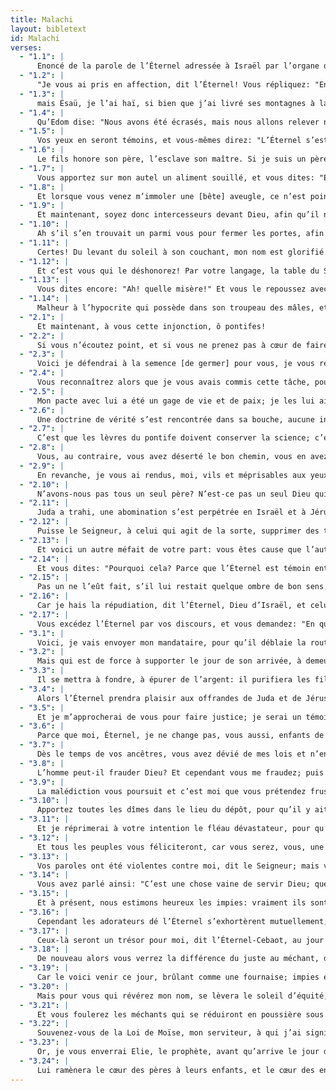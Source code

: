 ```yaml
---
title: Malachi
layout: bibletext
id: Malachi
verses:
  - "1.1": |
      Enoncé de la parole de l’Éternel adressée à Israël par l’organe de Malachie:
  - "1.2": |
      "Je vous ai pris en affection, dit l’Éternel! Vous répliquez: "En quoi nous as-tu témoigné ton amour?" Ésaü n’est-il pas le frère de Jacob? dit l’Éternel; or, j’ai aimé Jacob,
  - "1.3": |
      mais Ésaü, je l’ai haï, si bien que j’ai livré ses montagnes à la dévastation et son héritage aux chacals du désert.
  - "1.4": |
      Qu’Edom dise: "Nous avons été écrasés, mais nous allons relever nos ruines!" ainsi répond l’Éternel-Cebaot: "Qu’ils bâtissent, moi je démolirai, et on les appellera le Domaine de la Perversité, le Peuple à jamais réprouvé de Dieu.
  - "1.5": |
      Vos yeux en seront témoins, et vous-mêmes direz: "L’Éternel s’est montré grand par-delà les frontières d’Israël"
  - "1.6": |
      Le fils honore son père, l’esclave son maître. Si je suis un père [pour vous], où sont mes honneurs? Si je suis un maître, où est la vénération qui m’est due? Ainsi vous parle l’Éternel-Cebaot, à vous, ô pontifes qui avilissez son nom, et qui dites: "En quoi avons-nous avili ton nom?"
  - "1.7": |
      Vous apportez sur mon autel un aliment souillé, et vous dites: "En quoi t’avons-nous souillé?" Par votre langage, la table de l’Éternel devient un objet de mépris.
  - "1.8": |
      Et lorsque vous venez m’immoler une [bête] aveugle, ce n’est point un mal? Point un mal quand vous amenez une [bête] éclopée ou malade? Présente-la donc à ton Satrape! Tu verras s’il te fera bon accueil, s’il te témoignera sa faveur, dit l’Éternel-Cebaot.
  - "1.9": |
      Et maintenant, soyez donc intercesseurs devant Dieu, afin qu’il nous favorise! C’est votre main qui a agi de la sorte: est-ce par vous qu’il peut nous devenir propice? dit l’Éternel-Cebaot.
  - "1.10": |
      Ah s’il s’en trouvait un parmi vous pour fermer les portes, afin que vous n’allumiez plus mon autel en pure perte! Je n’ai aucun plaisir à vous voir, dit l’Éternel-Cebaot, l’offrande de votre main, je ne la veux pas.
  - "1.11": |
      Certes! Du levant du soleil à son couchant, mon nom est glorifié parmi les peuples; en tous lieux, on me présente de l’encens, des sacrifices, de pures offrandes, car mon nom est grand parmi les peuples, dit l’Éternel-Cebaot.
  - "1.12": |
      Et c’est vous qui le déshonorez! Par votre langage, la table du Seigneur est souillée, ce qui en provient, son aliment, est digne de mépris.
  - "1.13": |
      Vous dites encore: "Ah! quelle misère!" Et vous le repoussez avec dédain, dit l’Éternel-Cebaot. Et puis, vous amenez des [bêtes] volées, ou boiteuses, ou malades, et voilà l’offrande que vous apportez! L’accepterais-je de votre main? dit l’Éternel.
  - "1.14": |
      Malheur à l’hypocrite qui possède dans son troupeau des mâles, et qui ne voue au Seigneur et ne sacrifie qu’une victime détériorée! Car je suis un grand Souverain, dit l’Éternel-Cebaot, et mon nom est redouté parmi les peuples.
  - "2.1": |
      Et maintenant, à vous cette injonction, ô pontifes!
  - "2.2": |
      Si vous n’écoutez point, et si vous ne prenez pas à cœur de faire honneur à mon nom, dit l’Éternel-Cebaot, je déchaînerai contre vous la malédiction, et je maudirai les biens dont je vous ai bénis; oui, je les maudirai, car vous ne le prenez point à cœur!
  - "2.3": |
      Voici je défendrai à la semence [de germer] pour vous, je vous répandrai des excréments sur la figure, les excréments de vos victimes, et comme eux on vous enlèvera.
  - "2.4": |
      Vous reconnaîtrez alors que je vous avais commis cette tâche, pour établir mon pacte avec Lévi, dit l’Éternel-Cebaot.
  - "2.5": |
      Mon pacte avec lui a été un gage de vie et de paix; je les lui ai accordées comme condition de son respect, et il m’a révéré et s’est humilié sous mon nom.
  - "2.6": |
      Une doctrine de vérité s’est rencontrée dans sa bouche, aucune iniquité ne s’est trouvée sur ses lèvres; il a cheminé devant moi en paix et en droiture, et beaucoup, par lui, sont revenus du crime.
  - "2.7": |
      C’est que les lèvres du pontife doivent conserver la science; c’est de sa bouche qu’on réclame la doctrine, car il est un mandataire de l’Éternel-Cebaot.
  - "2.8": |
      Vous, au contraire, vous avez déserté le bon chemin, vous en avez fait trébucher beaucoup par votre enseignement, vous avez dissous le pacte avec Lévi, dit l’Éternel-Cebaot.
  - "2.9": |
      En revanche, je vous ai rendus, moi, vils et méprisables aux yeux de tout le peuple, puisque vous n’observez pas mes voies et que vous faites preuve de partialité dans [l’application de] la Loi.
  - "2.10": |
      N’avons-nous pas tous un seul père? N’est-ce pas un seul Dieu qui nous a créés? Pourquoi commettrions-nous une trahison l’un contre l’autre, de façon à déshonorer l’alliance de nos pères?
  - "2.11": |
      Juda a trahi, une abomination s’est perpétrée en Israël et à Jérusalem; oui, Juda a profané ce qui est sacré devant l’Éternel, ce qui lui est cher; il a épousé la fille d’un dieu étranger.
  - "2.12": |
      Puisse le Seigneur, à celui qui agit de la sorte, supprimer des tentes de Jacob tout être veillant et parlant, capable de présenter des offrandes à l’Éternel-Cebaot!
  - "2.13": |
      Et voici un autre méfait de votre part: vous êtes cause que l’autel du Seigneur est couvert de larmes, de pleurs et de sanglots, si bien que [Dieu] ne peut plus se complaire à vos offrandes ni accepter de présent de votre main.
  - "2.14": |
      Et vous dites: "Pourquoi cela? Parce que l’Éternel est témoin entre toi et la femme de ta jeunesse, que tu as trahie, elle qui est ta compagne, la femme unie à toi par un pacte.
  - "2.15": |
      Pas un ne l’eût fait, s’il lui restait quelque ombre de bon sens. Et que devrait-il souhaiter, même celui-là, si ce n’est une progéniture [agréable] à Dieu? Veillez donc sur vous-mêmes, et que personne ne trahisse la femme de sa jeunesse!
  - "2.16": |
      Car je hais la répudiation, dit l’Éternel, Dieu d’Israël, et celui qui couvre son vêtement de violence, dit l’Éternel-Cebaot. Surveillez donc vos sentiments et ne commettez pas de trahison!
  - "2.17": |
      Vous excédez l’Éternel par vos discours, et vous demandez: "En quoi t’excédons-nous? Parce que vous dites: "Tous ceux qui font le mal sont bien vus aux yeux de l’Éternel, et ce sont eux qui sont ses favoris!" ou bien encore: "Où est donc le Dieu du bon droit?"
  - "3.1": |
      Voici, je vais envoyer mon mandataire, pour qu’il déblaie la route devant moi. Soudain, il entrera dans son sanctuaire, le Maître dont vous souhaitez la venue, le messager de l’alliance que vous appelez de vos vœux: le voici qui vient, dit l’Éternel-Cebaot.
  - "3.2": |
      Mais qui est de force à supporter le jour de son arrivée, à demeurer ferme quand d fera son apparition? Car il est comme le feu du fondeur, comme la potasse des blanchisseurs.
  - "3.3": |
      Il se mettra à fondre, à épurer de l’argent: il purifiera les fils de Lévi et les affinera comme l’or et l’argent, afin qu’attachés au service de l’Éternel, ils présentent des offrandes avec piété.
  - "3.4": |
      Alors l’Éternel prendra plaisir aux offrandes de Juda et de Jérusalem, comme il faisait aux jours antiques, dans les années d’autrefois.
  - "3.5": |
      Et je m’approcherai de vous pour faire justice; je serai un témoin empressé contre les magiciens, contre les adultères, contre les parjures; contre ceux qui font tort au journalier dans son salaire, à la veuve et à l’orphelin, contre les oppresseurs de l’étranger, qui ne s’inquiètent pas de moi, dit l’Éternel-Cebaot.
  - "3.6": |
      Parce que moi, Éternel, je ne change pas, vous aussi, enfants de Jacob, n’avez pas été anéantis.
  - "3.7": |
      Dès le temps de vos ancêtres, vous avez dévié de mes lois et n’en avez tenu compte. "Revenez à moi, et je reviendrai à vous," dit l’Éternel-Cebaot, et vous dites: "Sur quoi devons-nous revenir?"
  - "3.8": |
      L’homme peut-il frauder Dieu? Et cependant vous me fraudez; puis vous dites: "Sur quoi t’avons-nous fraudé?" Sur la dîme et sur les taxes de prélèvement.
  - "3.9": |
      La malédiction vous poursuit et c’est moi que vous prétendez frustrer, vous, le peuple tout entier!
  - "3.10": |
      Apportez toutes les dîmes dans le lieu du dépôt, pour qu’il y ait des provisions dans ma maison, et attendez-moi à cette épreuve, dit l’Éternel-Cebaot: [vous verrez] si je n’ouvre pas en votre faveur les cataractes du ciel, si je ne répands pas sur vous la bénédiction au-delà de toute mesure.
  - "3.11": |
      Et je réprimerai à votre intention le fléau dévastateur, pour qu’il ne détruise plus les fruits de votre sol; et la vigne, dans vos champs, ne sera plus stérile, dit l’Éternel-Cebaot.
  - "3.12": |
      Et tous les peuples vous féliciteront, car vous serez, vous, une terre de délices, dit l’Éternel-Cebaot.
  - "3.13": |
      Vos paroles ont été violentes contre moi, dit le Seigneur; mais vous dites: "En quoi avons-nous parlé contre toi?"
  - "3.14": |
      Vous avez parlé ainsi: "C’est une chose vaine de servir Dieu; que gagnons-nous à observer son culte et à cheminer tristement dans la crainte de l’Éternel-Cebaot?
  - "3.15": |
      Et à présent, nous estimons heureux les impies: vraiment ils sont solidement établis, ceux qui font le mal; oui, ils ont tenté Dieu, et ils sont demeurés sains et saufs!"
  - "3.16": |
      Cependant les adorateurs dé l’Éternel s’exhortèrent mutuellement; l’Éternel écouta et entendit, et un registre de souvenir fut dressé devant lui en faveur de ceux qui craignent l’Éternel et qui respectent son nom.
  - "3.17": |
      Ceux-là seront un trésor pour moi, dit l’Éternel-Cebaot, au jour que je prépare; je les protégerai comme un père protège son fils qui lui est soumis.
  - "3.18": |
      De nouveau alors vous verrez la différence du juste au méchant, du serviteur de Dieu à celui qui ne l’aura pas servi.
  - "3.19": |
      Car le voici venir ce jour, brûlant comme une fournaise; impies et ouvriers d’iniquité seront tous comme du chaume, et ce jour qui vient va les consumer, dit l’Éternel-Cebaot, il n’épargnera d’eux ni racine ni rameau.
  - "3.20": |
      Mais pour vous qui révérez mon nom, se lèvera le soleil d’équité, portant le salut dans ses rayons; et vous paraîtrez, et vous vous ébattrez comme de jeunes taureaux sortant de l’étable.
  - "3.21": |
      Et vous foulerez les méchants qui se réduiront en poussière sous la plante de vos pieds au jour que je prépare, dit l’Éternel-Cebaot.
  - "3.22": |
      Souvenez-vous de la Loi de Moïse, mon serviteur, à qui j’ai signifié, sur le Horeb, des statuts et des ordonnances pour tout Israël.
  - "3.23": |
      Or, je vous enverrai Elie, le prophète, avant qu’arrive le jour de l’Éternel, jour grand et redoutable!
  - "3.24": |
      Lui ramènera le cœur des pères à leurs enfants, et le cœur des enfants à leurs pères, de peur que je n’intervienne et ne frappe ce pays d’anathème.
---
```

